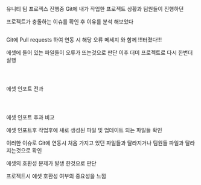 <p>유니티 팀 프로젝스 진행중 Git에 내가 작업한 프로젝트 상황과 팀원들이 진행하던</p>
<p>프로젝트가 충돌하는 이슈를 확인 후 이유를 분석 해보았다</p>
<p><img alt="" src="https://velog.velcdn.com/images/zxc0cc/post/b9e78088-bef0-452e-8134-cba15beb7d4b/image.png" /></p>
<p>Git에 Pull requests 하여 연동 시 해당 오류 메세지 와 함께 !!!터졌다!!!</p>
<p>에셋에 들어 있는 파일들이 오류가 뜨는것으로 판단 이후 더미 프로젝트로 다시 한번더 실행</p>
<p><img alt="" src="https://velog.velcdn.com/images/zxc0cc/post/6da3fa39-642d-4bcc-8654-5cf59415749e/image.png" /></p>
<p><img alt="" src="https://velog.velcdn.com/images/zxc0cc/post/b5c5844c-fd7c-4ee6-8e38-0e3141d949fe/image.png" /></p>
<p><img alt="" src="https://velog.velcdn.com/images/zxc0cc/post/bf418c68-6769-4007-8e73-6e9a90b2e75f/image.png" /></p>
<p>에셋 인포트 전과</p>
<p><img alt="" src="https://velog.velcdn.com/images/zxc0cc/post/cd38cce6-5460-4886-8ed1-4d14234a43dc/image.png" /></p>
<p><img alt="" src="https://velog.velcdn.com/images/zxc0cc/post/3bac9927-8579-4bc9-a27c-ac393463edd7/image.png" /></p>
<p><img alt="" src="https://velog.velcdn.com/images/zxc0cc/post/aea4e8c2-b5b6-4813-b427-a68b56a536fa/image.png" /></p>
<p>에셋 인포트 후과 비교</p>
<p>에셋 인포트후 작업후에 새로 생성된 파일 및 업데이트 되는 파일들 확인</p>
<p>이러한 이슈로 Git에 연동시 처음 가지고 있던 파일들과 달라지거나 팀원들 파일과 달라지는것으로 확인</p>
<p>에셋의 호환성 문제가 발생 한것으로 판단</p>
<p>프로젝트시 에셋 호환성 여부의 중요성을 느낌</p>